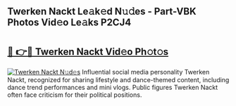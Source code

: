 ## Twerken Nackt Le𝚊k𝚎d N𝚞𝚍es - Part-VBK Photos Vid𝚎o Le𝚊ks P2CJ4

# <h2><a href="http://fb44os.evod.top/?m=Twerken+Nackt">🔗 👉🔴 Twerken Nackt Vid𝚎o Ph𝚘t𝚘s</a></h2>

[![Twerken Nackt N𝚞d𝚎s](https://i.imgur.com/8V9OHl7.gif)](http://fb44os.evod.top/?m=Twerken+Nackt)
Influential social media personality Twerken Nackt, recognized for sharing lifestyle and dance-themed content, including dance trend performances and mini vlogs. Public figures Twerken Nackt often face criticism for their political positions. 
